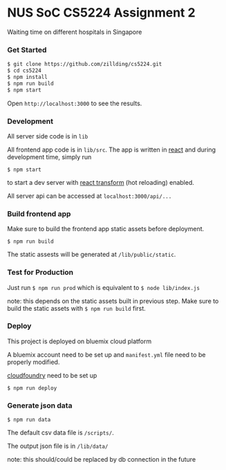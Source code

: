 # NUS SoC CS5224 Assignment 2

Waiting time on different hospitals in Singapore

### Get Started

```bash
$ git clone https://github.com/zillding/cs5224.git
$ cd cs5224
$ npm install
$ npm run build
$ npm start
```

Open `http://localhost:3000` to see the results.

### Development

All server side code is in `lib`

All frontend app code is in `lib/src`. The app is written in [react](https://facebook.github.io/react/)
and during development time, simply run

`$ npm start`

to start a dev server with [react transform](https://github.com/gaearon/react-transform-boilerplate)
(hot reloading) enabled.

All server api can be accessed at `localhost:3000/api/...`

### Build frontend app

Make sure to build the frontend app static assets before deployment.

`$ npm run build`

The static assests will be generated at `/lib/public/static`.

### Test for Production

Just run `$ npm run prod` which is equivalent to `$ node lib/index.js`

note: this depends on the static assets built in previous step. Make sure to build
the static assets with `$ npm run build` first.

### Deploy

This project is deployed on bluemix cloud platform

A bluemix account need to be set up and `manifest.yml` file need to be properly
modified.

[cloudfoundry](https://github.com/cloudfoundry/cli/releases) need to be set up

`$ npm run deploy`

### Generate json data

`$ npm run data`

The default csv data file is `/scripts/`.

The output json file is in `/lib/data/`

note: this should/could be replaced by db connection in the future
